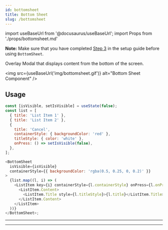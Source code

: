 ```yaml
---
id: bottomsheet
title: Bottom Sheet
slug: /bottomsheet
---
```


import useBaseUrl from '@docusaurus/useBaseUrl';
import Props from './props/bottomsheet.md'

**Note:**
Make sure that you have completed [Step 3](getting_started.md#step-3-setup-react-native-safe-area-context) in the setup guide before using `BottomSheet`.

Overlay Modal that displays content from the bottom of the screen.

<img src={useBaseUrl('img/bottomsheet.gif')} alt="Bottom Sheet Component" />

## Usage

```js
const [isVisible, setIsVisible] = useState(false);
const list = [
  { title: 'List Item 1' },
  { title: 'List Item 2' },
  {
    title: 'Cancel',
    containerStyle: { backgroundColor: 'red' },
    titleStyle: { color: 'white' },
    onPress: () => setIsVisible(false),
  },
];

<BottomSheet
  isVisible={isVisible}
  containerStyle={{ backgroundColor: 'rgba(0.5, 0.25, 0, 0.2)' }}
>
  {list.map((l, i) => (
    <ListItem key={i} containerStyle={l.containerStyle} onPress={l.onPress}>
      <ListItem.Content>
        <ListItem.Title style={l.titleStyle}>{l.title}</ListItem.Title>
      </ListItem.Content>
    </ListItem>
  ))}
</BottomSheet>;
```

---

<Props />

---
